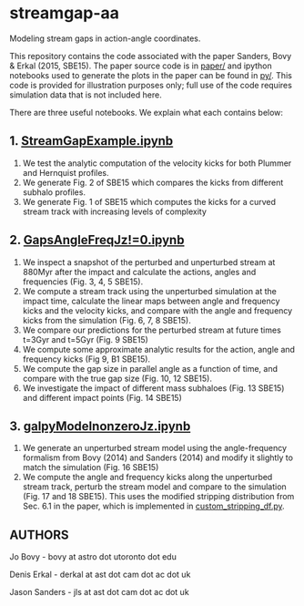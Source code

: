 # streamgap-aa

Modeling stream gaps in action-angle coordinates.

This repository contains the code associated with the paper Sanders, Bovy \& Erkal (2015, SBE15). The paper source code is in [paper/](paper/) and ipython notebooks used to generate the plots in the paper can be found in [py/](py/). This code is provided for illustration purposes only; full use of the code requires simulation data that is not included here.

There are three useful notebooks. We explain what each contains below:

## 1. [StreamGapExample.ipynb](py/StreamGapExample.ipynb)

1. We test the analytic computation of the velocity kicks for both Plummer and Hernquist profiles.
2. We generate Fig. 2 of SBE15 which compares the kicks from different subhalo profiles.
3. We generate Fig. 1 of SBE15 which computes the kicks for a curved stream track with increasing levels of complexity

## 2. [GapsAngleFreqJz!=0.ipynb](py/GapsAngleFreqJz!=0.ipynb)

1. We inspect a snapshot of the perturbed and unperturbed stream at 880Myr after the impact and calculate the actions, angles and frequencies (Fig. 3, 4, 5 SBE15).
2. We compute a stream track using the unperturbed simulation at the impact time, calculate the linear maps between angle and frequency kicks and the velocity kicks, and compare with the angle and frequency kicks from the simulation (Fig. 6, 7, 8 SBE15).
3. We compare our predictions for the perturbed stream at future times t=3Gyr and t=5Gyr (Fig. 9 SBE15)
3. We compute some approximate analytic results for the action, angle and frequency kicks (Fig 9, B1 SBE15).
4. We compute the gap size in parallel angle as a function of time, and compare with the true gap size (Fig. 10, 12 SBE15).
5. We investigate the impact of different mass subhaloes (Fig. 13 SBE15) and different impact points (Fig. 14 SBE15)

## 3. [galpyModelnonzeroJz.ipynb](py/galpyModelnonzeroJz.ipynb)
1. We generate an unperturbed stream model using the angle-frequency formalism from Bovy (2014) and Sanders (2014) and modify it slightly to match the simulation (Fig. 16 SBE15)
2. We compute the angle and frequency kicks along the unperturbed stream track, perturb the stream model and compare to the simulation (Fig. 17 and 18 SBE15). This uses the modified stripping distribution from Sec. 6.1 in the paper, which is implemented in [custom_stripping_df.py](py/custom_stripping_df.py).

## AUTHORS

Jo Bovy - bovy at astro dot utoronto dot edu

Denis Erkal - derkal at ast dot cam dot ac dot uk

Jason Sanders - jls at ast dot cam dot ac dot uk

